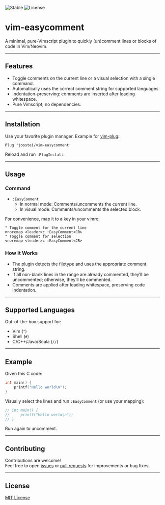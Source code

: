 ![Stable](https://img.shields.io/badge/status-under_development-orange) ![License](https://img.shields.io/badge/license-MIT-blue)
# vim-easycomment

A minimal, pure-Vimscript plugin to quickly (un)comment lines or blocks of code in Vim/Neovim.

---

## Features

- Toggle comments on the current line or a visual selection with a single command.
- Automatically uses the correct comment string for supported languages.
- Indentation-preserving: comments are inserted after leading whitespace.
- Pure Vimscript; no dependencies.

---

## Installation

Use your favorite plugin manager. Example for [vim-plug](https://github.com/junegunn/vim-plug):

```vim
Plug 'josstei/vim-easycomment'
```

Reload and run `:PlugInstall`.

---

## Usage

### Command

- `:EasyComment`
    - In normal mode: Comments/uncomments the current line.
    - In visual mode: Comments/uncomments the selected block.

For convenience, map it to a key in your vimrc:

```vim
" Toggle comment for the current line
nnoremap <leader>c :EasyComment<CR>
" Toggle comment for selection
vnoremap <leader>c :EasyComment<CR>
```

### How It Works

- The plugin detects the filetype and uses the appropriate comment string.
- If all non-blank lines in the range are already commented, they’ll be uncommented; otherwise, they’ll be commented.
- Comments are applied after leading whitespace, preserving code indentation.

---

## Supported Languages

Out-of-the-box support for:
- Vim (`"`)
- Shell (`#`)
- C/C++/Java/Scala (`//`)

---

## Example

Given this C code:

```c
int main() {
    printf("Hello world\n");
}
```

Visually select the lines and run `:EasyComment` (or use your mapping):

```c
// int main() {
//     printf("Hello world\n");
// }
```

Run again to uncomment.

---

## Contributing

Contributions are welcome!  
Feel free to open [issues](https://github.com/josstei/vim-easycomment/issues) or [pull requests](https://github.com/josstei/vim-easycomment/pulls) for improvements or bug fixes.

---

## License

[MIT License](LICENSE)
